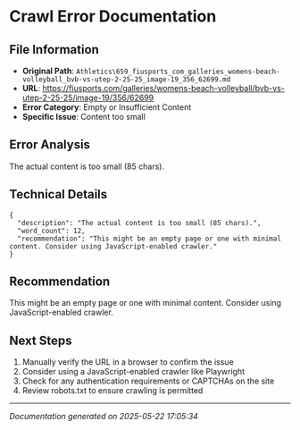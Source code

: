 # Crawl Error Documentation

## File Information
- **Original Path**: `Athletics\659_fiusports_com_galleries_womens-beach-volleyball_bvb-vs-utep-2-25-25_image-19_356_62699.md`
- **URL**: https://fiusports.com/galleries/womens-beach-volleyball/bvb-vs-utep-2-25-25/image-19/356/62699
- **Error Category**: Empty or Insufficient Content
- **Specific Issue**: Content too small

## Error Analysis
The actual content is too small (85 chars).

## Technical Details
```
{
  "description": "The actual content is too small (85 chars).",
  "word_count": 12,
  "recommendation": "This might be an empty page or one with minimal content. Consider using JavaScript-enabled crawler."
}
```

## Recommendation
This might be an empty page or one with minimal content. Consider using JavaScript-enabled crawler.

## Next Steps
1. Manually verify the URL in a browser to confirm the issue
2. Consider using a JavaScript-enabled crawler like Playwright
3. Check for any authentication requirements or CAPTCHAs on the site
4. Review robots.txt to ensure crawling is permitted

---
*Documentation generated on 2025-05-22 17:05:34*
